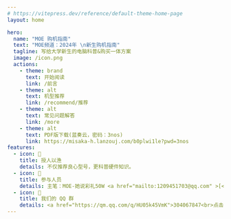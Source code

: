 ```yaml
---
# https://vitepress.dev/reference/default-theme-home-page
layout: home

hero:
  name: "MOE 购机指南"
  text: "MOE频道：2024年 \n新生购机指南"
  tagline: 写给大学新生的电脑科普&购买一体方案
  image: /icon.png
  actions:
    - theme: brand
      text: 开始阅读
      link: /前言
    - theme: alt
      text: 机型推荐
      link: /recommend/推荐
    - theme: alt
      text: 常见问题解答
      link: /more
    - theme: alt
      text: PDF版下载(蓝奏云，密码：3nos)
      link: https://misaka-h.lanzouj.com/b0plwi1le?pwd=3nos
features:
  - icon: 🎣
    title: 授人以渔
    details: 不仅推荐良心型号，更科普硬件知识。
  - icon: 👥
    title: 参与人员
    details: 主笔：MOE-她说彩礼50W <a href="mailto:1209451703@qq.com" >[<u>邮箱</u>]</a><br/>排版/网站：lkyu<br/>通讯作者：HiTech威海-小莫
  - icon: 🐧
    title: 我们的 QQ 群
    details: <a href="https://qm.qq.com/q/HU05k45VmK">304067847<br>点击加入</a>
---
```

